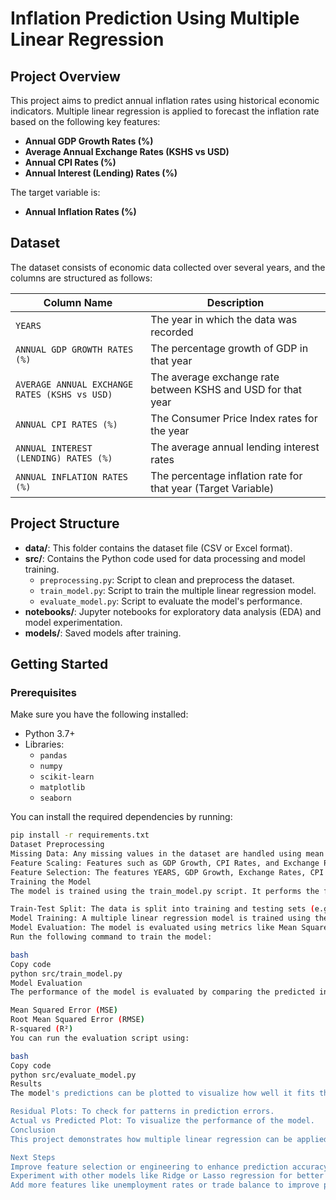 # Inflation Prediction Using Multiple Linear Regression

## Project Overview
This project aims to predict annual inflation rates using historical economic indicators. Multiple linear regression is applied to forecast the inflation rate based on the following key features: 
- **Annual GDP Growth Rates (%)**
- **Average Annual Exchange Rates (KSHS vs USD)**
- **Annual CPI Rates (%)**
- **Annual Interest (Lending) Rates (%)**

The target variable is:
- **Annual Inflation Rates (%)**

## Dataset
The dataset consists of economic data collected over several years, and the columns are structured as follows:

| Column Name                                  | Description                                                    |
|----------------------------------------------|----------------------------------------------------------------|
| `YEARS`                                      | The year in which the data was recorded                        |
| `ANNUAL GDP GROWTH RATES (%)`                | The percentage growth of GDP in that year                      |
| `AVERAGE ANNUAL EXCHANGE RATES (KSHS vs USD)`| The average exchange rate between KSHS and USD for that year    |
| `ANNUAL CPI RATES (%)`                       | The Consumer Price Index rates for the year                    |
| `ANNUAL INTEREST (LENDING) RATES (%)`        | The average annual lending interest rates                      |
| `ANNUAL INFLATION RATES (%)`                 | The percentage inflation rate for that year (Target Variable)  |

## Project Structure

- **data/**: This folder contains the dataset file (CSV or Excel format).
- **src/**: Contains the Python code used for data processing and model training.
  - `preprocessing.py`: Script to clean and preprocess the dataset.
  - `train_model.py`: Script to train the multiple linear regression model.
  - `evaluate_model.py`: Script to evaluate the model's performance.
- **notebooks/**: Jupyter notebooks for exploratory data analysis (EDA) and model experimentation.
- **models/**: Saved models after training.

## Getting Started

### Prerequisites

Make sure you have the following installed:
- Python 3.7+
- Libraries:
  - `pandas`
  - `numpy`
  - `scikit-learn`
  - `matplotlib`
  - `seaborn`

You can install the required dependencies by running:

```bash
pip install -r requirements.txt
Dataset Preprocessing
Missing Data: Any missing values in the dataset are handled using mean imputation or removing rows/columns with excessive missing data.
Feature Scaling: Features such as GDP Growth, CPI Rates, and Exchange Rates are scaled using standardization to improve model performance.
Feature Selection: The features YEARS, GDP Growth, Exchange Rates, CPI Rates, and Interest Rates are used as predictors, while the Inflation Rate is the target variable.
Training the Model
The model is trained using the train_model.py script. It performs the following steps:

Train-Test Split: The data is split into training and testing sets (e.g., 80% training, 20% testing).
Model Training: A multiple linear regression model is trained using the selected features.
Model Evaluation: The model is evaluated using metrics like Mean Squared Error (MSE), R² score, and residual analysis.
Run the following command to train the model:

bash
Copy code
python src/train_model.py
Model Evaluation
The performance of the model is evaluated by comparing the predicted inflation rates against the actual values in the test set. The evaluation metrics used include:

Mean Squared Error (MSE)
Root Mean Squared Error (RMSE)
R-squared (R²)
You can run the evaluation script using:

bash
Copy code
python src/evaluate_model.py
Results
The model's predictions can be plotted to visualize how well it fits the data. Typical outputs include:

Residual Plots: To check for patterns in prediction errors.
Actual vs Predicted Plot: To visualize the performance of the model.
Conclusion
This project demonstrates how multiple linear regression can be applied to predict inflation rates based on various economic factors. By leveraging historical data, the model can provide insights into future inflation trends.

Next Steps
Improve feature selection or engineering to enhance prediction accuracy.
Experiment with other models like Ridge or Lasso regression for better regularization.
Add more features like unemployment rates or trade balance to improve predictions.
